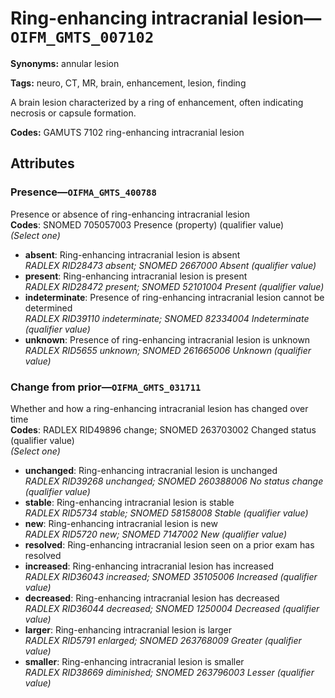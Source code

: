# Ring-enhancing intracranial lesion—`OIFM_GMTS_007102`

**Synonyms:** annular lesion

**Tags:** neuro, CT, MR, brain, enhancement, lesion, finding

A brain lesion characterized by a ring of enhancement, often indicating necrosis or capsule formation.

**Codes:** GAMUTS 7102 ring-enhancing intracranial lesion

## Attributes

### Presence—`OIFMA_GMTS_400788`

Presence or absence of ring-enhancing intracranial lesion  
**Codes**: SNOMED 705057003 Presence (property) (qualifier value)  
*(Select one)*

- **absent**: Ring-enhancing intracranial lesion is absent  
_RADLEX RID28473 absent; SNOMED 2667000 Absent (qualifier value)_
- **present**: Ring-enhancing intracranial lesion is present  
_RADLEX RID28472 present; SNOMED 52101004 Present (qualifier value)_
- **indeterminate**: Presence of ring-enhancing intracranial lesion cannot be determined  
_RADLEX RID39110 indeterminate; SNOMED 82334004 Indeterminate (qualifier value)_
- **unknown**: Presence of ring-enhancing intracranial lesion is unknown  
_RADLEX RID5655 unknown; SNOMED 261665006 Unknown (qualifier value)_

### Change from prior—`OIFMA_GMTS_031711`

Whether and how a ring-enhancing intracranial lesion has changed over time  
**Codes**: RADLEX RID49896 change; SNOMED 263703002 Changed status (qualifier value)  
*(Select one)*

- **unchanged**: Ring-enhancing intracranial lesion is unchanged  
_RADLEX RID39268 unchanged; SNOMED 260388006 No status change (qualifier value)_
- **stable**: Ring-enhancing intracranial lesion is stable  
_RADLEX RID5734 stable; SNOMED 58158008 Stable (qualifier value)_
- **new**: Ring-enhancing intracranial lesion is new  
_RADLEX RID5720 new; SNOMED 7147002 New (qualifier value)_
- **resolved**: Ring-enhancing intracranial lesion seen on a prior exam has resolved  
- **increased**: Ring-enhancing intracranial lesion has increased  
_RADLEX RID36043 increased; SNOMED 35105006 Increased (qualifier value)_
- **decreased**: Ring-enhancing intracranial lesion has decreased  
_RADLEX RID36044 decreased; SNOMED 1250004 Decreased (qualifier value)_
- **larger**: Ring-enhancing intracranial lesion is larger  
_RADLEX RID5791 enlarged; SNOMED 263768009 Greater (qualifier value)_
- **smaller**: Ring-enhancing intracranial lesion is smaller  
_RADLEX RID38669 diminished; SNOMED 263796003 Lesser (qualifier value)_